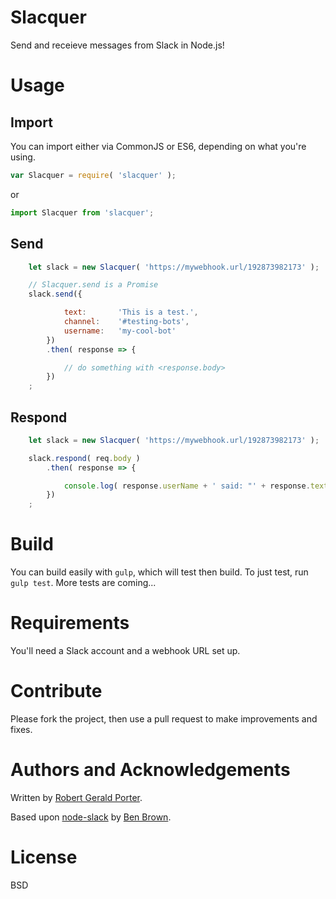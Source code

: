 # Slacquer

Send and receieve messages from Slack in Node.js!

# Usage

## Import

You can import either via CommonJS or ES6, depending on what you're using.

```javascript
var Slacquer = require( 'slacquer' );
```

or 

```javascript
import Slacquer from 'slacquer';
```

## Send

```javascript
    let slack = new Slacquer( 'https://mywebhook.url/192873982173' );

    // Slacquer.send is a Promise
    slack.send({

            text:       'This is a test.',
            channel:    '#testing-bots',
            username:   'my-cool-bot'
        })
        .then( response => {

            // do something with <response.body>
        })
    ;
```

## Respond

```javascript
    let slack = new Slacquer( 'https://mywebhook.url/192873982173' );

    slack.respond( req.body )
        .then( response => {

            console.log( response.userName + ' said: "' + response.text + '"' );
        })
    ;
```

# Build

You can build easily with `gulp`, which will test then build. To just test, run `gulp test`. More tests are coming...

# Requirements

You'll need a Slack account and a webhook URL set up.

# Contribute

Please fork the project, then use a pull request to make improvements and fixes.

# Authors and Acknowledgements

Written by [Robert Gerald Porter](https://github.com/rgeraldporter).

Based upon [node-slack](https://github.com/xoxco/node-slack) by [Ben Brown](https://github.com/benbrown).

# License

BSD